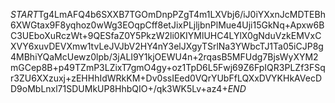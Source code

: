 $START$Tg4LmAFQ4b6SXXB7TGOmDnpPZgT4m1LXVbj6/iJ0iYXxnJcMDTEBh6XWGtax9F8yqhoz0wWg3EOqpCff8etJixPLjljbnPlMue4Uji15GkNq+Apxw6BC3UEboXuRczWt+9QESfaZ0Y5PkzW2li0KIYMlUHC4LYlX0gNduVzkEMVxCXVY6xuvDEVXmw1tvLeJVJbV2HY4nY3elJXgyTSrlNa3YWbcTJ1Ta05iCJP8g4MBhiYQaMcUewz0lpb/3jALI9Y1kjOEWU4n+2rqasB5MFUdg7BjsWyXYM2mGCep8B+p49TZmP3LZixT7gmO4gy+oz1TpD6L5Fwj69Z6FpIQR3PLZf3FSqr3ZU6XXzuxj+zEHHhIdWRkKM+Dv0ssIEed0VQrYUbFfLQXxDVYKHkAVecDD9oMbLnxl71SDUMkUP8HhbQIO+/qk3WK5Lv+az4+$END$